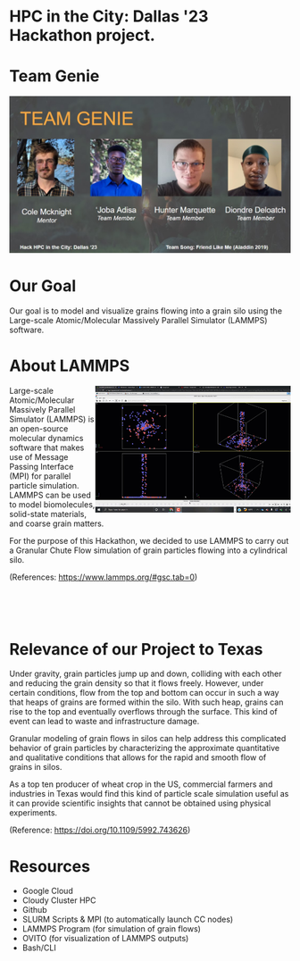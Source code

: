 # HPC in the City: Dallas '23 Hackathon project.

# Team Genie

![BB](https://github.com/hunter154321/2022HPC-Genie-LAMMPS/blob/master/New_BG.jpg)

# Our Goal

Our goal is to model and visualize grains flowing into a grain silo using the Large-scale Atomic/Molecular Massively Parallel Simulator (LAMMPS) software.

# About LAMMPS

<img src="https://github.com/hunter154321/2022HPC-Genie-LAMMPS/blob/master/LAMMPS_graph.gif" align="right" alt="Simulation of grains falling into a silo" width="350px"/>
Large-scale Atomic/Molecular Massively Parallel Simulator (LAMMPS) is an open-source molecular dynamics software that makes use of Message Passing Interface (MPI) for parallel particle simulation. LAMMPS can be used to model biomolecules, solid-state materials, and coarse grain matters.

For the purpose of this Hackathon, we decided to use LAMMPS to carry out a Granular Chute Flow simulation of grain particles flowing into a cylindrical silo.

(References: https://www.lammps.org/#gsc.tab=0)

<br/>
<br/>
<br/>

# Relevance of our Project to Texas

Under gravity, grain particles jump up and down, colliding with each other and reducing the grain density so that it flows freely. However, under certain conditions, flow from the top and bottom can occur in such a way that heaps of grains are formed within the silo. With such heap, grains can rise to the top and eventually overflows through the surface. This kind of event can lead to waste and infrastructure damage.

Granular modeling of grain flows in silos can help address this complicated behavior of grain particles by characterizing the approximate quantitative and qualitative conditions that allows for the rapid and smooth flow of grains in silos.

As a top ten producer of wheat crop in the US, commercial farmers and industries in Texas would find this kind of particle scale simulation useful as it can provide scientific insights that cannot be obtained using physical experiments.

(Reference: https://doi.org/10.1109/5992.743626)

# Resources

- Google Cloud
- Cloudy Cluster HPC
- Github
- SLURM Scripts & MPI (to automatically launch CC nodes)
- LAMMPS Program (for simulation of grain flows)
- OVITO (for visualization of LAMMPS outputs)
- Bash/CLI

